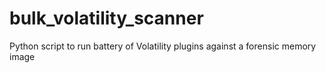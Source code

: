 bulk_volatility_scanner
=======================

Python script to run battery of Volatility plugins against a forensic memory image
